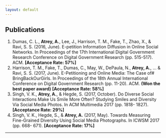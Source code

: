 ```yaml
---
layout: default
---
```


## Publications

1. Dumas, C. L., **Atrey, A.**, Lee, J., Harrison, T. M., Fake, T., Zhao, X., & Ravi, S. S. (2016, June). E-petition Information Diffusion in Online Social Networks. In Proceedings of the 17th International Digital Government Research Conference on Digital Government Research (pp. 515-517). ACM. **[Acceptance Rate: 57%]**
2. Harrison, T. M., Fake, T., Dumas, C., May, W., DePaula, N., **Atrey, A.**, ... & Ravi, S. S. (2017, June). E-Petitioning and Online Media: The Case of# BringBackOurGirls. In Proceedings of the 18th Annual International Conference on Digital Government Research (pp. 11-20). ACM. **(Won the best paper award)** **[Acceptance Rate: 58%]**
3. Singh, V. K., **Atrey, A.**, & Hegde, S. (2017, October). Do Diverse Social Interactions Make Us Smile More Often? Studying Smiles and Diversity Via Social Media Photos. In ACM Multimedia 2017 (pp. 1818- 1827). **[Acceptance Rate: 29%]**
4. Singh, V. K., Hegde, S., & **Atrey, A.** (2017, May). Towards Measuring Fine-Grained Diversity Using Social Media Photographs. In ICWSM 2017 (pp. 668- 671). **[Acceptance Rate: 17%]**

---